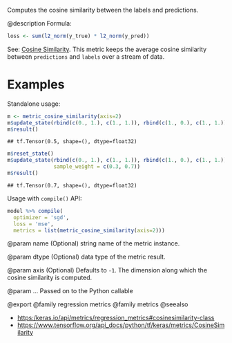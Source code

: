 Computes the cosine similarity between the labels and predictions.

@description
Formula:


```r
loss <- sum(l2_norm(y_true) * l2_norm(y_pred))
```
See: [Cosine Similarity](https://en.wikipedia.org/wiki/Cosine_similarity).
This metric keeps the average cosine similarity between `predictions` and
`labels` over a stream of data.

# Examples
Standalone usage:


```r
m <- metric_cosine_similarity(axis=2)
m$update_state(rbind(c(0., 1.), c(1., 1.)), rbind(c(1., 0.), c(1., 1.)))
m$result()
```

```
## tf.Tensor(0.5, shape=(), dtype=float32)
```

```r
m$reset_state()
m$update_state(rbind(c(0., 1.), c(1., 1.)), rbind(c(1., 0.), c(1., 1.)),
               sample_weight = c(0.3, 0.7))
m$result()
```

```
## tf.Tensor(0.7, shape=(), dtype=float32)
```

Usage with `compile()` API:


```r
model %>% compile(
  optimizer = 'sgd',
  loss = 'mse',
  metrics = list(metric_cosine_similarity(axis=2)))
```

@param name
(Optional) string name of the metric instance.

@param dtype
(Optional) data type of the metric result.

@param axis
(Optional) Defaults to `-1`. The dimension along which the cosine
similarity is computed.

@param ...
Passed on to the Python callable

@export
@family regression metrics
@family metrics
@seealso
+ <https:/keras.io/api/metrics/regression_metrics#cosinesimilarity-class>
+ <https://www.tensorflow.org/api_docs/python/tf/keras/metrics/CosineSimilarity>

